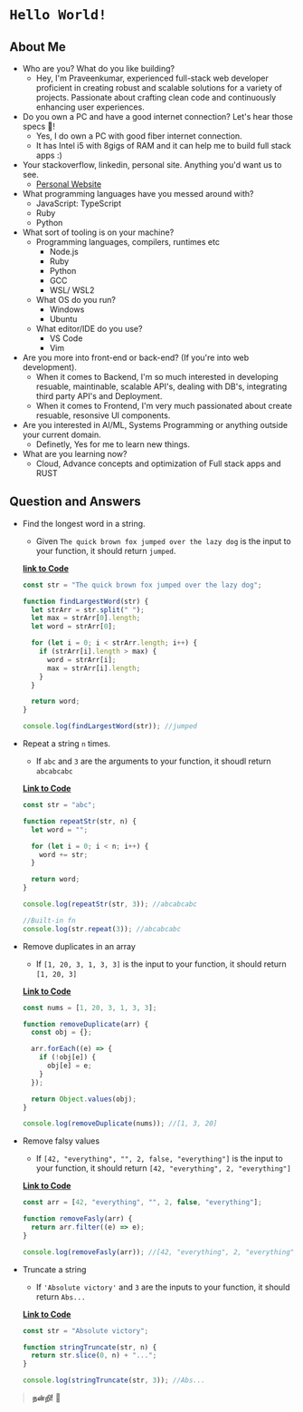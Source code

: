 # `Hello World!`

## About Me

- Who are you? What do you like building?
  - Hey, I'm Praveenkumar, experienced full-stack web developer proficient in creating robust and scalable solutions for a variety of projects. Passionate about crafting clean code and continuously enhancing user experiences.
- Do you own a PC and have a good internet
  connection? Let's hear those specs 💪!
  - Yes, I do own a PC with good fiber internet connection.
  - It has Intel i5 with 8gigs of RAM and it can help me to build full stack apps :)
- Your stackoverflow, linkedin, personal site.
  Anything you'd want us to see.
  - [Personal Website](https://ipravek.github.io)
- What programming languages have you messed around with?
  - JavaScript: TypeScript
  - Ruby
  - Python
- What sort of tooling is on your machine?
  - Programming languages, compilers, runtimes etc
    - Node.js
    - Ruby
    - Python
    - GCC
    - WSL/ WSL2
  - What OS do you run?
    - Windows
    - Ubuntu
  - What editor/IDE do you use?
    - VS Code
    - Vim
- Are you more into front-end or back-end? (If you're
  into web development).
  - When it comes to Backend, I'm so much interested in developing resuable, maintinable, scalable API's, dealing with DB's, integrating third party API's and Deployment.
  - When it comes to Frontend, I'm very much passionated about create resuable, resonsive UI components.
- Are you interested in AI/ML, Systems Programming
  or anything outside your current domain.
  - Definetly, Yes for me to learn new things.
- What are you learning now?
  - Cloud, Advance concepts and optimization of Full stack apps and RUST

## Question and Answers

- Find the longest word in a string.

  - Given `The quick brown fox jumped over the lazy dog` is the input to your function, it should return `jumped`.

  **[link to Code](https://jsfiddle.net/7m0eoq3p/)**

  ```js
  const str = "The quick brown fox jumped over the lazy dog";

  function findLargestWord(str) {
    let strArr = str.split(" ");
    let max = strArr[0].length;
    let word = strArr[0];

    for (let i = 0; i < strArr.length; i++) {
      if (strArr[i].length > max) {
        word = strArr[i];
        max = strArr[i].length;
      }
    }

    return word;
  }

  console.log(findLargestWord(str)); //jumped
  ```

- Repeat a string `n` times.

  - If `abc` and `3` are the arguments to your function, it shoudl return `abcabcabc`

  **[Link to Code](https://jsfiddle.net/eosycbvu/)**

  ```js
  const str = "abc";

  function repeatStr(str, n) {
    let word = "";

    for (let i = 0; i < n; i++) {
      word += str;
    }

    return word;
  }

  console.log(repeatStr(str, 3)); //abcabcabc

  //Built-in fn
  console.log(str.repeat(3)); //abcabcabc
  ```

- Remove duplicates in an array

  - If `[1, 20, 3, 1, 3, 3]` is the input to your
    function, it should return `[1, 20, 3]`

  **[Link to Code](https://jsfiddle.net/onctjk5y/)**

  ```js
  const nums = [1, 20, 3, 1, 3, 3];

  function removeDuplicate(arr) {
    const obj = {};

    arr.forEach((e) => {
      if (!obj[e]) {
        obj[e] = e;
      }
    });

    return Object.values(obj);
  }

  console.log(removeDuplicate(nums)); //[1, 3, 20]
  ```

- Remove falsy values

  - If `[42, "everything", "", 2, false, "everything"]` is the input to your function, it should return `[42, "everything", 2, "everything"]`

  **[Link to Code](https://jsfiddle.net/qjgxL7cf/)**

  ```js
  const arr = [42, "everything", "", 2, false, "everything"];

  function removeFasly(arr) {
    return arr.filter((e) => e);
  }

  console.log(removeFasly(arr)); //[42, "everything", 2, "everything"]
  ```

- Truncate a string

  - If `'Absolute victory'` and `3` are the inputs to
    your function, it should return `Abs...`

  **[Link to Code](https://jsfiddle.net/aupkd49q/)**

  ```js
  const str = "Absolute victory";

  function stringTruncate(str, n) {
    return str.slice(0, n) + "...";
  }

  console.log(stringTruncate(str, 3)); //Abs...
  ```

> **நன்றி!** 🙏
